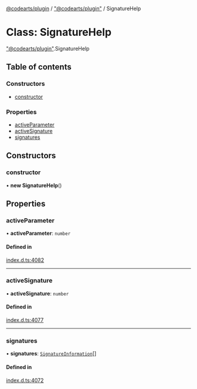 [@codearts/plugin](../README.md) / ["@codearts/plugin"](../modules/_codearts_plugin_.md) / SignatureHelp

# Class: SignatureHelp

["@codearts/plugin"](../modules/_codearts_plugin_.md).SignatureHelp

## Table of contents

### Constructors

- [constructor](codearts_plugin_.SignatureHelp.md#constructor)

### Properties

- [activeParameter](codearts_plugin_.SignatureHelp.md#activeparameter)
- [activeSignature](codearts_plugin_.SignatureHelp.md#activesignature)
- [signatures](codearts_plugin_.SignatureHelp.md#signatures)

## Constructors

### constructor

• **new SignatureHelp**()

## Properties

### activeParameter

• **activeParameter**: `number`

#### Defined in

[index.d.ts:4082](https://github.com/huaweicloud/cloudide-plugin-api/blob/b58031b/index.d.ts#L4082)

___

### activeSignature

• **activeSignature**: `number`

#### Defined in

[index.d.ts:4077](https://github.com/huaweicloud/cloudide-plugin-api/blob/b58031b/index.d.ts#L4077)

___

### signatures

• **signatures**: [`SignatureInformation`](codearts_plugin_.SignatureInformation.md)[]

#### Defined in

[index.d.ts:4072](https://github.com/huaweicloud/cloudide-plugin-api/blob/b58031b/index.d.ts#L4072)
